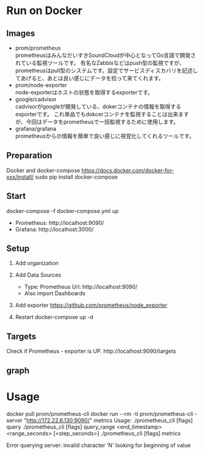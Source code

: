
# Run on Docker

## Images
- prom/prometheus   
  prometheusはみんなだいすきSoundCloudが中心となってGo言語で開発されている監視ツールです。
  有名なZabbixなどはpush型の監視ですが、prometheusはpull型のシステムです。設定でサービスディスカバリを記述してあげると、あとは良い感じにデータを拾って来てくれます。
- prom/node-exporter   
  node-exporterはホストの状態を取得するexporterです。
- google/cadvisor   
  cadvisorがgoogleが開発している、dokerコンテナの情報を取得するexporterです。
  これ単品でもdokcerコンテナを監視することは出来ますが、今回はデータをprometheusで一括監視するために使用します。
- grafana/grafana   
  prometheusからの情報を簡単で良い感じに視覚化してくれるツールです。

## Preparation
Docker and docker-compose
	https://docs.docker.com/docker-for-xxx/install/
	sudo pip install docker-compose
## Start
docker-compose -f docker-compose.yml up

- Prometheus: http://localhost:9090/
- Grafana: http://localhost:3000/

## Setup
1. Add organization
2. Add Data Sources
	- Type: Prometheus	Url: http://localhost:9090/
	- Also import Dashboards
3. Add exporter
https://github.com/prometheus/node_exporter

4. Restart
docker-compose up -d

## Targets
Check if Prometheus - exporter  is UP.
http://localhost:9090/targets

## graph

# Usage

docker pull prom/prometheus-cli
docker run --rm -ti prom/prometheus-cli -server "http://172.22.6.130:9090/" metrics
Usage:
  ./prometheus_cli [flags] query <expression>
  ./prometheus_cli [flags] query_range <expression> <end_timestamp> <range_seconds> [<step_seconds>]
  ./prometheus_cli [flags] metrics

Error querying server: invalid character 'N' looking for beginning of value